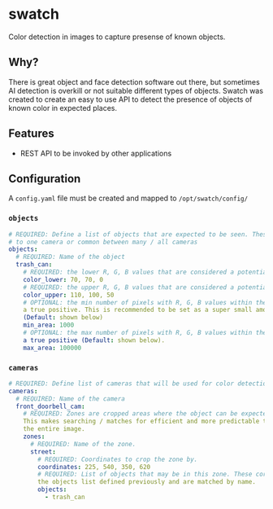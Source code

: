# swatch
Color detection in images to capture presense of known objects.

## Why?

There is great object and face detection software out there, but sometimes AI detection is overkill or not suitable different types of objects. Swatch was created to create an easy to use API to detect the presence of objects of known color in expected places.

## Features

- REST API to be invoked by other applications

## Configuration

A `config.yaml` file must be created and mapped to `/opt/swatch/config/`

### `objects`

```yaml
# REQUIRED: Define a list of objects that are expected to be seen. These can be specific
# to one camera or common between many / all cameras
objects:
  # REQUIRED: Name of the object
  trash_can:
    # REQUIRED: the lower R, G, B values that are considered a potential match for the object.
    color_lower: 70, 70, 0
    # REQUIRED: the upper R, G, B values that are considered a potential match for the object.
    color_upper: 110, 100, 50
    # OPTIONAL: the min number of pixels with R, G, B values within the bounds to be considered 
    a true positive. This is recommended to be set as a super small amount could be a false positive. 
    (Default: shown below)
    min_area: 1000
    # OPTIONAL: the max number of pixels with R, G, B values within the bounds to be considered 
    a true positive (Default: shown below).
    max_area: 100000
```

### `cameras`

```yaml
# REQUIRED: Define list of cameras that will be used for color detection.
cameras:
  # REQUIRED: Name of the camera
  front_doorbell_cam:
    # REQUIRED: Zones are cropped areas where the object can be expected to be. 
    This makes searching / matches for efficient and more predictable than searching
    the entire image.
    zones:
      # REQUIRED: Name of the zone.
      street:
        # REQUIRED: Coordinates to crop the zone by. 
        coordinates: 225, 540, 350, 620
        # REQUIRED: List of objects that may be in this zone. These correspond to
        the objects list defined previously and are matched by name.
        objects:
          - trash_can
```
